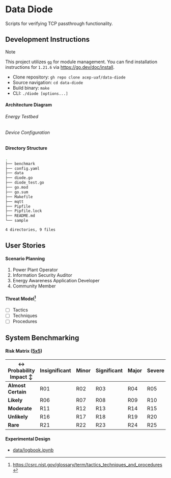 # Data Diode

Scripts for verifying TCP passthrough functionality.

## Development Instructions

> [!NOTE]
> This project utilizes [`go`](https://go.dev/) for module management.
> You can find installation instructions for `1.21.6` via https://go.dev/doc/install.

- Clone repository: `gh repo clone acep-uaf/data-diode`
- Source navigation: `cd data-diode`
- Build binary: `make`
- CLI: `./diode [options...]`

#### Architecture Diagram

###### Energy Testbed

###### Device Configuration

#### Directory Structure

```zsh
.
├── benchmark
├── config.yaml
├── data
├── diode.go
├── diode_test.go
├── go.mod
├── go.sum
├── Makefile
├── mqtt
├── Pipfile
├── Pipfile.lock
├── README.md
└── sample

4 directories, 9 files
```

## User Stories

#### Scenario Planning

1. Power Plant Operator
1. Information Security Auditor
1. Energy Awareness Application Developer
1. Community Member

#### Threat Model[^1]

- [ ] Tactics
- [ ] Techniques
- [ ] Procedures

## System Benchmarking

#### Risk Matrix ([5x5](https://safetyculture.com/topics/risk-assessment/5x5-risk-matrix/))

| ↔ Probability <br> Impact ↕ | **Insignificant** | **Minor** | **Significant** | **Major** | **Severe** |
| --------------------------- | ----------------- | --------- | --------------- | --------- | ---------- |
| **Almost Certain**          | R01               | R02       | R03             | R04       | R05        |
| **Likely**                  | R06               | R07       | R08             | R09       | R10        |
| **Moderate**                | R11               | R12       | R13             | R14       | R15        |
| **Unlikely**                | R16               | R17       | R18             | R19       | R20        |
| **Rare**                    | R21               | R22       | R23             | R24       | R25        |

#### Experimental Design

- [data/logbook.ipynb](data/logbook.ipynb)

[^1]: https://csrc.nist.gov/glossary/term/tactics_techniques_and_procedures
